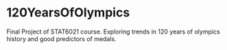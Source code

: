 # 120YearsOfOlympics
Final Project of STAT6021 course. Exploring trends in 120 years of olympics history and good predictors of medals.

